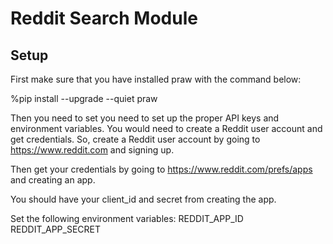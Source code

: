 # Reddit Search Module

## Setup

First make sure that you have installed praw with the command below:

%pip install --upgrade --quiet praw

Then you need to set you need to set up the proper API keys and environment variables. You would need to create a Reddit user account and get credentials. So, create a Reddit user account by going to <https://www.reddit.com> and signing up.

Then get your credentials by going to <https://www.reddit.com/prefs/apps> and creating an app.

You should have your client_id and secret from creating the app.

Set the following environment variables:
REDDIT_APP_ID
REDDIT_APP_SECRET
